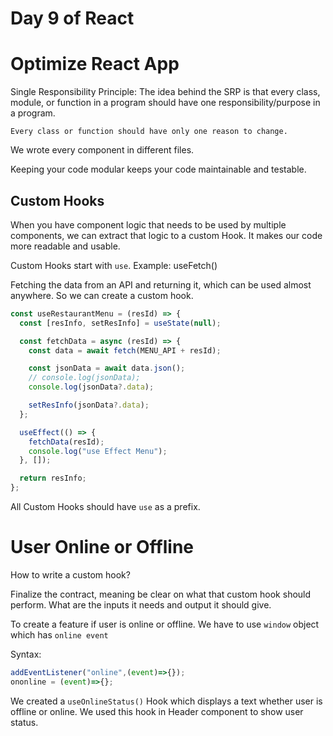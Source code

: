 # Day 9 of React

# Optimize React App

Single Responsibility Principle: The idea behind the SRP is that every class, module, or function in a program should have one responsibility/purpose in a program.

`Every class or function should have only one reason to change.`

We wrote every component in different files.

Keeping your code modular keeps your code maintainable and testable.

## Custom Hooks

When you have component logic that needs to be used by multiple components, we can extract that logic to a custom Hook. It makes our code more readable and usable.

Custom Hooks start with `use`. Example: useFetch()

Fetching the data from an API and returning it, which can be used almost anywhere. So we can create a custom hook.

```js
const useRestaurantMenu = (resId) => {
  const [resInfo, setResInfo] = useState(null);

  const fetchData = async (resId) => {
    const data = await fetch(MENU_API + resId);

    const jsonData = await data.json();
    // console.log(jsonData);
    console.log(jsonData?.data);

    setResInfo(jsonData?.data);
  };

  useEffect(() => {
    fetchData(resId);
    console.log("use Effect Menu");
  }, []);

  return resInfo;
};
```

All Custom Hooks should have `use` as a prefix.

# User Online or Offline

How to write a custom hook?

Finalize the contract, meaning be clear on what that custom hook should perform. What are the inputs it needs and output it should give.

To create a feature if user is online or offline. We have to use `window` object which has `online event`

Syntax:
```js
addEventListener("online",(event)=>{});
ononline = (event)=>{};
```

We created a `useOnlineStatus()` Hook which displays a text whether user is offline or online. We used this hook in Header component to show user status.

